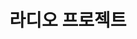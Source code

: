 ---
layout: project
title: "라디오 프로젝트"
description: "라디오를 만들기위한 모든것"
header-img: "img/home-bg.jpg"
category: 라디오
---